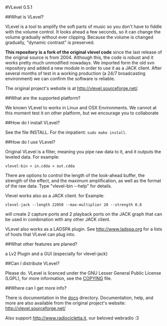 #VLevel 0.5.1

##What is VLevel?

VLevel is a tool to amplify the soft parts of music so you don't
have to fiddle with the volume control.  It looks ahead a few
seconds, so it can change the volume gradually without ever
clipping. Because the volume is changed gradually, "dynamic
contrast" is preserved.

**This repository is a fork of the original vlevel code** since
the last release of the original source is from 2004.
Although this, the code is robust and it works pretty much
unmodified nowadays. We imported form the old svn repository and
added a new module in order to use it as a JACK client. After several
months of test in a working production (a 24/7 broadcasting environment)
we can confirm the software is reliable.

The original project's website is at http://vlevel.sourceforge.net/.

##What are the supported platform?

We known VLevel to works in Linux and OSX Environments. We cannot at this moment 
test it on other platform, but we encourage you to collaborate

##How do I install VLevel?
  
See the file INSTALL.  For the impatient: `sudo make install`.

##How do I use VLevel?

Original VLevel is a filter, meaning you pipe raw data to it, and it outputs
the leveled data.  For example:

    vlevel-bin < in.cdda > out.cdda

There are options to control the length of the look-ahead buffer,
the strength of the effect, and the maximum amplification, as well
as the format of the raw data.  Type "vlevel-bin --help" for
details.

Vlevel works also as a JACK client. for Example:

    vlevel-jack --length 22050 --max-multiplier 20 --strength 0.8

will create 2 capture ports and 2 playback ports on the JACK graph
that can be used in combination with any other JACK client.

VLevel also works as a LADSPA plugin. See http://www.ladspa.org for
a lists of hosts that VLevel can plug into.

##What other features are planed?

a Lv2 Plugin and a GUI (especially for vlevel-jack)

##Can I distribute VLevel?

Please do.  VLevel is licenced under the GNU Lesser General Public
License (LGPL), for more information, see the [COPYING](COPYING) file.

##Where can I get more info?

There is documentation in the [docs](docs/) directory. Documentation,
help, and more are also available from the original project's website:
http://vlevel.sourceforge.net/

Also support http://www.radiocicletta.it, our beloved webradio :3
